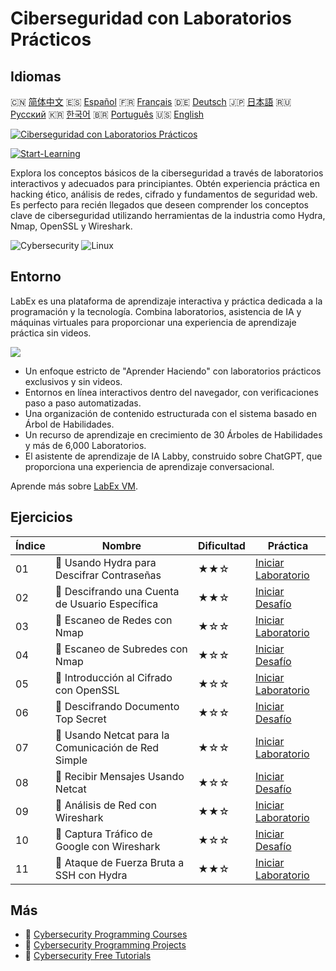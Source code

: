 # Ciberseguridad con Laboratorios Prácticos

## Idiomas

🇨🇳 [简体中文](README_zh.md) 🇪🇸 [Español](README_es.md) 🇫🇷 [Français](README_fr.md) 🇩🇪 [Deutsch](README_de.md) 🇯🇵 [日本語](README_ja.md) 🇷🇺 [Русский](README_ru.md) 🇰🇷 [한국어](README_ko.md) 🇧🇷 [Português](README_pt.md) 🇺🇸 [English](README.md) 

[![Ciberseguridad con Laboratorios Prácticos](https://cover-creator.labex.io/cybersecurity-labs-for-beginners.png?lang=es)](https://labex.io/es/courses/cybersecurity-labs-for-beginners)

[![Start-Learning](https://img.shields.io/badge/Start-Learning-whitesmoke?style=for-the-badge)](https://labex.io/es/courses/cybersecurity-labs-for-beginners)

Explora los conceptos básicos de la ciberseguridad a través de laboratorios interactivos y adecuados para principiantes. Obtén experiencia práctica en hacking ético, análisis de redes, cifrado y fundamentos de seguridad web. Es perfecto para recién llegados que deseen comprender los conceptos clave de ciberseguridad utilizando herramientas de la industria como Hydra, Nmap, OpenSSL y Wireshark.

![Cybersecurity](https://img.shields.io/badge/Cybersecurity-whitesmoke?style=for-the-badge&logo=cybersecurity)
![Linux](https://img.shields.io/badge/Linux-whitesmoke?style=for-the-badge&logo=linux)


## Entorno

LabEx es una plataforma de aprendizaje interactiva y práctica dedicada a la programación y la tecnología. Combina laboratorios, asistencia de IA y máquinas virtuales para proporcionar una experiencia de aprendizaje práctica sin videos.

![](https://tutorial-screenshot.getvm.io/images/vm-1725247253.png)

- Un enfoque estricto de "Aprender Haciendo" con laboratorios prácticos exclusivos y sin videos.
- Entornos en línea interactivos dentro del navegador, con verificaciones paso a paso automatizadas.
- Una organización de contenido estructurada con el sistema basado en Árbol de Habilidades.
- Un recurso de aprendizaje en crecimiento de 30 Árboles de Habilidades y más de 6,000 Laboratorios.
- El asistente de aprendizaje de IA Labby, construido sobre ChatGPT, que proporciona una experiencia de aprendizaje conversacional.

Aprende más sobre [LabEx VM](https://support.labex.io/using-labex/virtual-machine).

## Ejercicios

|   Índice | Nombre                                              | Dificultad   | Práctica                                                                                                                              |
|----------|-----------------------------------------------------|--------------|---------------------------------------------------------------------------------------------------------------------------------------|
|       01 | 📖 Usando Hydra para Descifrar Contraseñas          | ★★☆          | <a target='_blank' href='https://labex.io/es/tutorials/linux-using-hydra-to-crack-passwords-415960'>Iniciar Laboratorio</a>           |
|       02 | 🎯 Descifrando una Cuenta de Usuario Específica     | ★★☆          | <a target='_blank' href='https://labex.io/es/tutorials/linux-cracking-a-specific-user-account-415951'>Iniciar Desafío</a>             |
|       03 | 📖 Escaneo de Redes con Nmap                        | ★☆☆          | <a target='_blank' href='https://labex.io/es/tutorials/nmap-network-scanning-with-nmap-415959'>Iniciar Laboratorio</a>                |
|       04 | 🎯 Escaneo de Subredes con Nmap                     | ★☆☆          | <a target='_blank' href='https://labex.io/es/tutorials/nmap-scanning-subnet-with-nmap-415954'>Iniciar Desafío</a>                     |
|       05 | 📖 Introducción al Cifrado con OpenSSL              | ★☆☆          | <a target='_blank' href='https://labex.io/es/tutorials/linux-introduction-to-encryption-with-openssl-415957'>Iniciar Laboratorio</a>  |
|       06 | 🎯 Descifrando Documento Top Secret                 | ★☆☆          | <a target='_blank' href='https://labex.io/es/tutorials/linux-decrypting-top-secret-document-415952'>Iniciar Desafío</a>               |
|       07 | 📖 Usando Netcat para la Comunicación de Red Simple | ★☆☆          | <a target='_blank' href='https://labex.io/es/labs/linux-using-netcat-for-simple-network-communication-415961'>Iniciar Laboratorio</a> |
|       08 | 🎯 Recibir Mensajes Usando Netcat                   | ★☆☆          | <a target='_blank' href='https://labex.io/es/tutorials/linux-receive-messages-using-netcat-415953'>Iniciar Desafío</a>                |
|       09 | 📖 Análisis de Red con Wireshark                    | ★★☆          | <a target='_blank' href='https://labex.io/es/tutorials/wireshark-network-analysis-with-wireshark-415958'>Iniciar Laboratorio</a>      |
|       10 | 🎯 Captura Tráfico de Google con Wireshark          | ★☆☆          | <a target='_blank' href='https://labex.io/es/tutorials/wireshark-capture-google-traffic-with-wireshark-415948'>Iniciar Desafío</a>    |
|       11 | 📖 Ataque de Fuerza Bruta a SSH con Hydra           | ★★☆          | <a target='_blank' href='https://labex.io/es/tutorials/hydra-brute-force-ssh-in-hydra-549926'>Iniciar Laboratorio</a>                 |

## Más

- 🔗 [Cybersecurity Programming Courses](https://github.com/labex-labs/awesome-programming-courses)
- 🔗 [Cybersecurity Programming Projects](https://github.com/labex-labs/awesome-programming-projects)
- 🔗 [Cybersecurity Free Tutorials](https://github.com/labex-labs/cybersecurity-free-tutorials)

